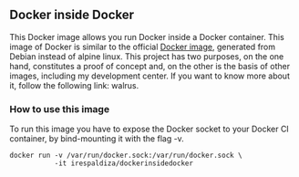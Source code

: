 ## Docker inside Docker

This Docker image allows you run Docker inside a Docker container. 
This image of Docker is similar to the official [Docker image](https://github.com/docker-library/docker), generated from Debian instead of alpine linux.
This project has two purposes, on the one hand, constitutes a proof of concept and, on the other is the basis of other images, including my development center. If you want to know more about it, follow the following link: walrus.


### How to use this image
To run this image you have to expose the Docker socket to your Docker CI container, by bind-mounting it with the flag -v.
~~~ 
docker run -v /var/run/docker.sock:/var/run/docker.sock \
           -it irespaldiza/dockerinsidedocker
~~~
